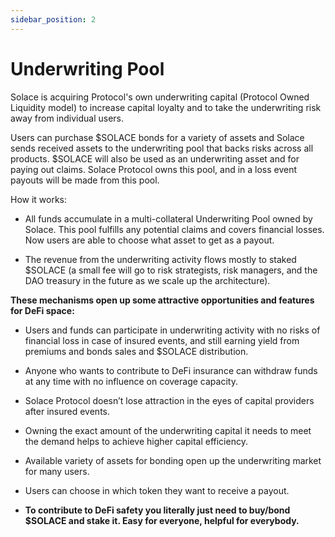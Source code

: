```yaml
---
sidebar_position: 2
---
```


# Underwriting Pool

Solace is acquiring Protocol's own underwriting capital (Protocol Owned Liquidity model) to increase capital loyalty and to take the underwriting risk away from individual users.

Users can purchase $SOLACE bonds for a variety of assets and Solace sends received assets to the underwriting pool that backs risks across all products. $SOLACE will also be used as an underwriting asset and for paying out claims. Solace Protocol owns this pool, and in a loss event payouts will be made from this pool.

How it works:

- All funds accumulate in a multi-collateral Underwriting Pool owned by Solace. This pool fulfills any potential claims and covers financial losses. Now users are able to choose what asset to get as a payout.

- The revenue from the underwriting activity flows mostly to staked $SOLACE (a small fee will go to risk strategists, risk managers, and the DAO treasury in the future as we scale up the architecture).

**These mechanisms open up some attractive opportunities and features for DeFi space:**

- Users and funds can participate in underwriting activity with no risks of financial loss in case of insured events, and still earning yield from premiums and bonds sales and $SOLACE distribution.

- Anyone who wants to contribute to DeFi insurance can withdraw funds at any time with no influence on coverage capacity.

- Solace Protocol doesn’t lose attraction in the eyes of capital providers after insured events.

- Owning the exact amount of the underwriting capital it needs to meet the demand helps to achieve higher capital efficiency.

- Available variety of assets for bonding open up the underwriting market for many users.

- Users can choose in which token they want to receive a payout.

- **To contribute to DeFi safety you literally just need to buy/bond $SOLACE and stake it. Easy for everyone, helpful for everybody.**
